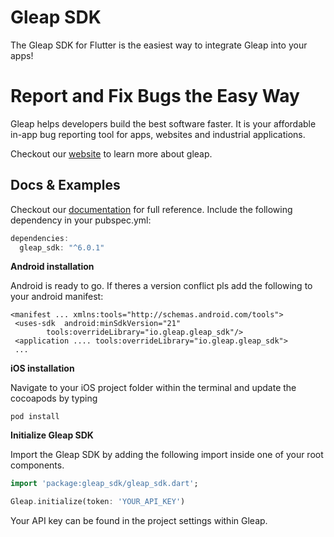 # Gleap SDK

The Gleap SDK for Flutter is the easiest way to integrate Gleap into your apps!

# Report and Fix Bugs the Easy Way
Gleap helps developers build the best software faster. It is your affordable in-app bug reporting tool for apps, websites and industrial applications.

Checkout our [website](https://gleap.io) to learn more about gleap.

## Docs & Examples

Checkout our [documentation](https://docs.gleap.io/docs/flutter-sdk) for full reference. Include the following dependency in your pubspec.yml:

```dart
dependencies:
  gleap_sdk: "^6.0.1"
```

**Android installation**

Android is ready to go. If theres a version conflict pls add the following to your android manifest:
```
<manifest ... xmlns:tools="http://schemas.android.com/tools">
 <uses-sdk  android:minSdkVersion="21"
        tools:overrideLibrary="io.gleap.gleap_sdk"/>
 <application .... tools:overrideLibrary="io.gleap.gleap_sdk">
 ...
```
**iOS installation**

Navigate to your iOS project folder within the terminal and update the cocoapods by typing

```
pod install
```

**Initialize Gleap SDK**

Import the Gleap SDK by adding the following import inside one of your root components.

```dart
import 'package:gleap_sdk/gleap_sdk.dart';
```

```dart
Gleap.initialize(token: 'YOUR_API_KEY')
```

Your API key can be found in the project settings within Gleap.
